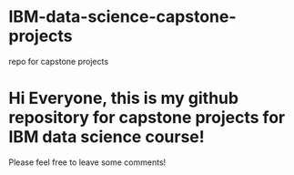 # IBM-data-science-capstone-projects
repo for capstone projects
# Hi Everyone, this is my github repository for capstone projects for IBM data science course!
Please feel free to leave some comments!
